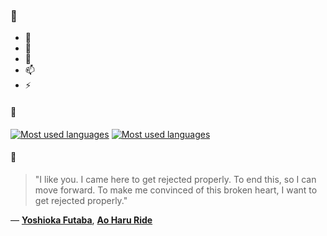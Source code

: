 ### 👋

- 🔭
- 🌱
- 💬
- 📫
- ⚡

#### 🧏

[![Most used languages](https://github-readme-stats-aynah.vercel.app/api/top-langs/?username=aynh&theme=solarized-dark&langs_count=6&layout=compact&hide_title=true)](https://github.com/anuraghazra/github-readme-stats#gh-dark-mode-only)
[![Most used languages](https://github-readme-stats-aynah.vercel.app/api/top-langs/?username=aynh&theme=solarized-light&langs_count=6&layout=compact&hide_title=true)](https://github.com/anuraghazra/github-readme-stats#gh-light-mode-only)

#### 💬

> "I like you. I came here to get rejected properly. To end this, so I can move forward. To make me convinced of this broken heart, I want to get rejected properly."

&mdash; [**Yoshioka Futaba**](https://myanimelist.net/character.php?q=Yoshioka%20Futaba&cat=character), [**Ao Haru Ride**](https://myanimelist.net/search/all?q=Ao%20Haru%20Ride&cat=all)
